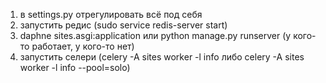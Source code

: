 1. в settings.py отрегулировать всё под себя <br>
2. запустить редис (sudo service redis-server start) <br>
3. daphne sites.asgi:application или python manage.py runserver (у кого-то работает, у кого-то нет) <br>
4. запустить селери (celery -A sites worker -l info либо celery -A sites worker -l info --pool=solo) <br>

